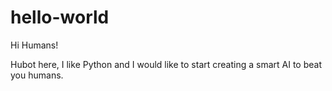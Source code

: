 # hello-world

Hi Humans!

Hubot here, I like Python and I would like to start creating a smart AI to beat you humans.
